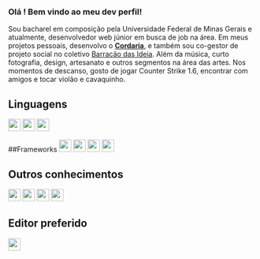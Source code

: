 ### Olá ! Bem vindo ao meu dev  perfil!
Sou bacharel em composição pela Universidade Federal de Minas Gerais e atualmente, desenvolvedor web júnior em busca de job na área. Em meus projetos pessoais, desenvolvo o [**Cordaria**](https://cordaria.com.br), e também sou co-gestor de projeto social no coletivo [Barracão das Ideia](https://barracaodasideia.com.br).
Além da música, curto fotografia, design, artesanato e outros segmentos na área das artes. Nos momentos de descanso, gosto de jogar Counter Strike 1.6, encontrar com amigos e tocar violão e cavaquinho.

## Linguagens
<a href="https://developer.mozilla.org/docs/Web/HTML"><img height= "25" src= "https://img.shields.io/badge/HTML5-E34F26?style= for-the-badge&logo=html5&logoColor=white"></a>
<a href="https://developer.mozilla.org/docs/Web/CSS"><img height= "25" src= "https://img.shields.io/badge/CSS3-1572B6?style= for-the-badge&logo=css3&logoColor=white"></a>
<a href="https://developer.mozilla.org/pt-BR/docs/Web/JavaScript"><img height= "25" src= "https://img.shields.io/badge/JavaScript-ead41c?style= for-the-badge&logo=javascript&logoColor=white"></a>

##Frameworks
<a href="https://www.nuxtjs.org"><img height= "25" src= "https://img.shields.io/badge/nuxt.js-00DC82?style= for-the-badge&logo=nuxtdotjs&logoColor=white"></a>
<a href="https://vuejs.org/"><img height= "25" src= "https://img.shields.io/badge/Vue.js-35495E?style=for-the-badge&logo =vuedotjs&logoColor=4FC08D"></a>
<a href="https://getbootstrap.com/"><img height= "25" src= "https://img.shields.io/badge/Bootstrap-35495E?style=for-the-badge&logo =bootstrap&logoColor=4FC08D"></a>
<a href="https://bootstrap-vue.org/"><img height= "25" src= "https://img.shields.io/badge/Bootstrap-vue.js-35495E?style=for-the-badge&logo =bootstraplogoColor=4FC08D"></a>


## Outros conhecimentos

<a href="https://www.json.org/json-en.html"><img height= "25" src= "https://img.shields.io/badge/json-5E5C5C?style= for-the-badge&logo=json&logoColor=white"></a>
<a href="https://nodejs.org/en/"><img height= "25" src= "https://img.shields.io/badge/Node.js-339933?style=for-the -badge&logo=nodedotjs&logoColor=white"></a>
<a href="https://www.npmjs.com/"><img height= "25" src= "https://img.shields.io/badge/npm-CB3837?style=for-the-badge&logo =npm&logoColor=white"></a>
<a href="https://git-scm.com/"><img height= "25" src= "https://img.shields.io/badge/Git-F05032?style=for-the-badge&logo =git&logoColor=white"></a>



## Editor preferido
<a href="https://code.visualstudio.com/"><img height= "25" src= "https://img.shields.io/badge/VS_Code-0078D4?style=for-the-badge&logo =visual%20studio%20code&logoColor=white"></a>

